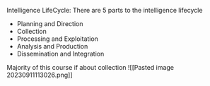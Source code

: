 Intelligence LifeCycle:
There are 5 parts to the intelligence lifecycle
- Planning and Direction
- Collection
- Processing and Exploitation
- Analysis and Production
- Dissemination and Integration

Majority of this course if about collection
![[Pasted image 20230911113026.png]]
